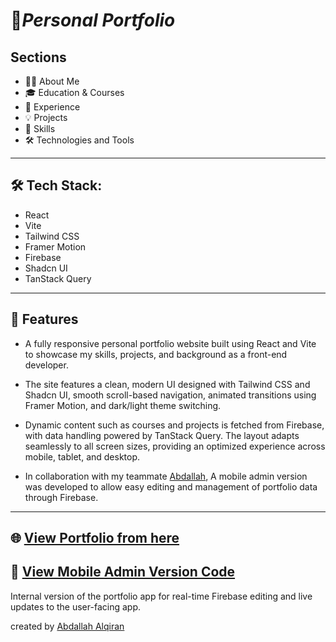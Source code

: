 #  📜*Personal Portfolio*

## Sections

- 🧑‍💼 About Me
- 🎓 Education & Courses
- 💼 Experience
- 💡 Projects
- 🧠 Skills
- 🛠 Technologies and Tools

---

## 🛠 Tech Stack:
- React
- Vite
- Tailwind CSS
- Framer Motion
- Firebase
- Shadcn UI
- TanStack Query
---


## 🔧 Features

- A fully responsive personal portfolio website built using React and Vite to showcase my skills, projects, and background as a front-end developer.

- The site features a clean, modern UI designed with Tailwind CSS and Shadcn UI, smooth scroll-based navigation, animated transitions using Framer Motion, and dark/light theme switching.

- Dynamic content such as courses and projects is fetched from Firebase, with data handling powered by TanStack Query. The layout adapts seamlessly to all screen sizes, providing an optimized experience across mobile, tablet, and desktop.

- In collaboration with my teammate [Abdallah](https://github.com/Abdallah-Alqiran), A mobile admin version was developed to allow easy editing and management of portfolio data through Firebase.
---

## 🌐 [View Portfolio from here]()


## 📱 [View Mobile Admin Version Code](https://github.com/Abdallah-Alqiran/Portfolio-Admin)
Internal version of the portfolio app for real-time Firebase editing and live updates to the user-facing app.

created by [Abdallah Alqiran](https://github.com/Abdallah-Alqiran)
